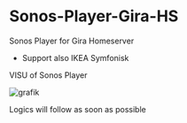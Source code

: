 # Sonos-Player-Gira-HS
 Sonos Player for Gira Homeserver

- Support also IKEA Symfonisk


VISU of Sonos Player

![grafik](https://github.com/user-attachments/assets/06f6e182-a7d8-40b4-ad25-cd58741543e7)

Logics will follow as soon as possible
